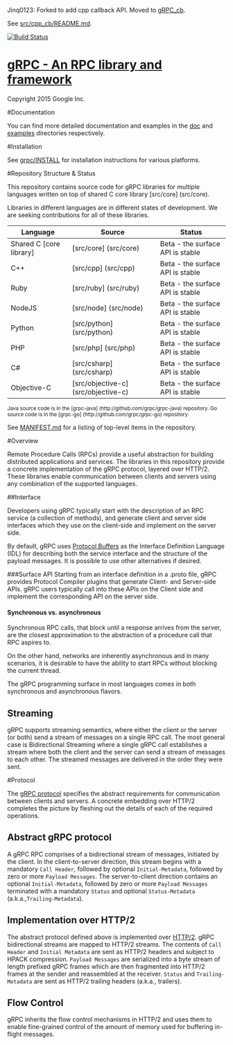 Jinq0123: Forked to add cpp callback API. Moved to [gRPC_cb](https://github.com/jinq0123/grpc_cb).

See [src/cpp_cb/README.md](src/cpp_cb/README.md).

[![Build Status](https://grpc-testing.appspot.com/job/gRPC_master/badge/icon)](https://grpc-testing.appspot.com/job/gRPC_master)

[gRPC - An RPC library and framework](http://github.com/grpc/grpc)
===================================

Copyright 2015 Google Inc.

#Documentation

You can find more detailed documentation and examples in the [doc](doc) and [examples](examples) directories respectively.

#Installation

See [grpc/INSTALL](INSTALL) for installation instructions for various platforms.

#Repository Structure & Status

This repository contains source code for gRPC libraries for multiple languages written on top of shared C core library [src/core] (src/core).

Libraries in different languages are in different states of development. We are seeking contributions for all of these libraries.

| Language                | Source                              | Status                           |
|-------------------------|-------------------------------------|----------------------------------|
| Shared C [core library] | [src/core] (src/core)               | Beta - the surface API is stable |
| C++                     | [src/cpp] (src/cpp)                 | Beta - the surface API is stable |
| Ruby                    | [src/ruby] (src/ruby)               | Beta - the surface API is stable |
| NodeJS                  | [src/node] (src/node)               | Beta - the surface API is stable |
| Python                  | [src/python] (src/python)           | Beta - the surface API is stable |
| PHP                     | [src/php] (src/php)                 | Beta - the surface API is stable |
| C#                      | [src/csharp] (src/csharp)           | Beta - the surface API is stable |
| Objective-C             | [src/objective-c] (src/objective-c) | Beta - the surface API is stable |

<small>
Java source code is in the [grpc-java] (http://github.com/grpc/grpc-java) repository.
Go source code is in the [grpc-go] (http://github.com/grpc/grpc-go) repository.
</small>

See [MANIFEST.md](MANIFEST.md) for a listing of top-level items in the
repository.

#Overview


Remote Procedure Calls (RPCs) provide a useful abstraction for building
distributed applications and services. The libraries in this repository
provide a concrete implementation of the gRPC protocol, layered over HTTP/2.
These libraries enable communication between clients and servers using any
combination of the supported languages.


##Interface


Developers using gRPC typically start with the description of an RPC service
(a collection of methods), and generate client and server side interfaces
which they use on the client-side and implement on the server side.

By default, gRPC uses [Protocol Buffers](https://github.com/google/protobuf) as the
Interface Definition Language (IDL) for describing both the service interface
and the structure of the payload messages. It is possible to use other
alternatives if desired.

###Surface API
Starting from an interface definition in a .proto file, gRPC provides
Protocol Compiler plugins that generate Client- and Server-side APIs.
gRPC users typically call into these APIs on the Client side and implement
the corresponding API on the server side.

#### Synchronous vs. asynchronous
Synchronous RPC calls, that block until a response arrives from the server, are
the closest approximation to the abstraction of a procedure call that RPC
aspires to.

On the other hand, networks are inherently asynchronous and in many scenarios,
it is desirable to have the ability to start RPCs without blocking the current
thread.

The gRPC programming surface in most languages comes in both synchronous and
asynchronous flavors.


## Streaming

gRPC supports streaming semantics, where either the client or the server (or both)
send a stream of messages on a single RPC call. The most general case is
Bidirectional Streaming where a single gRPC call establishes a stream where both
the client and the server can send a stream of messages to each other. The streamed
messages are delivered in the order they were sent.


#Protocol

The [gRPC protocol](doc/PROTOCOL-HTTP2.md) specifies the abstract requirements for communication between
clients and servers. A concrete embedding over HTTP/2 completes the picture by
fleshing out the details of each of the required operations.

## Abstract gRPC protocol
A gRPC RPC comprises of a bidirectional stream of messages, initiated by the client. In the client-to-server direction, this stream begins with a mandatory `Call Header`, followed by optional `Initial-Metadata`, followed by zero or more `Payload Messages`. The server-to-client direction contains an optional `Initial-Metadata`, followed by zero or more `Payload Messages` terminated with a mandatory `Status` and optional `Status-Metadata` (a.k.a.,`Trailing-Metadata`).

## Implementation over HTTP/2
The abstract protocol defined above is implemented over [HTTP/2](https://http2.github.io/). gRPC bidirectional streams are mapped to HTTP/2 streams. The contents of `Call Header` and `Initial Metadata` are sent as HTTP/2 headers and subject to HPACK compression. `Payload Messages` are serialized into a byte stream of length prefixed gRPC frames which are then fragmented into HTTP/2 frames at the sender and reassembled at the receiver. `Status` and `Trailing-Metadata` are sent as HTTP/2 trailing headers (a.k.a., trailers).

## Flow Control
gRPC inherits the flow control mechanisms in HTTP/2 and uses them to enable fine-grained control of the amount of memory used for buffering in-flight messages.
